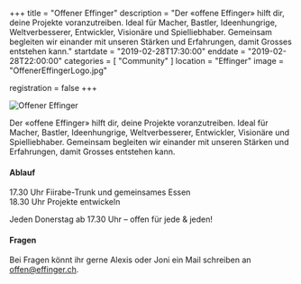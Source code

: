 +++
title = "Offener Effinger"
description = "Der «offene Effinger» hilft dir, deine Projekte voranzutreiben. Ideal für Macher, Bastler, Ideenhungrige, Weltverbesserer, Entwickler, Visionäre und Spielliebhaber. Gemeinsam begleiten wir einander mit unseren Stärken und Erfahrungen, damit Grosses entstehen kann."
startdate = "2019-02-28T17:30:00"
enddate = "2019-02-28T22:00:00"
categories = [ "Community" ]
location = "Effinger"
image = "OffenerEffingerLogo.jpg"

registration = false
+++


![Offener Effinger](OffenerEffingerLogo.jpg)

<div class="lead">
Der «offene Effinger» hilft dir, deine Projekte voranzutreiben. Ideal für Macher, Bastler, Ideenhungrige, Weltverbesserer, Entwickler, Visionäre und Spielliebhaber. Gemeinsam begleiten wir einander mit unseren Stärken und Erfahrungen, damit Grosses entstehen kann.
</div>


#### Ablauf

17.30 Uhr Fiirabe-Trunk und gemeinsames Essen    
18.30 Uhr Projekte entwickeln

Jeden Donerstag ab 17.30 Uhr – offen für jede & jeden!


#### Fragen

Bei Fragen könnt ihr gerne Alexis oder Joni ein Mail schreiben an [offen@effinger.ch](mailto:offen@effinger.ch).
